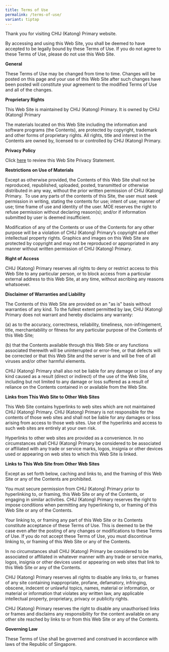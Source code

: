 ```yaml
---
title: Terms of Use
permalink: /terms-of-use/
variant: tiptap
---
```

<p>Thank you for visiting CHIJ (Katong) Primary website.</p>
<p>By accessing and using this Web Site, you shall be deemed to have accepted
to be legally bound by these Terms of Use. If you do not agree to these
Terms of Use, please do not use this Web Site.</p>
<p><strong>General</strong>
</p>
<p>These Terms of Use may be changed from time to time. Changes will be posted
on this page and your use of this Web Site after such changes have been
posted will constitute your agreement to the modified Terms of Use and
all of the changes.</p>
<p><strong>Proprietary Rights</strong>
</p>
<p>This Web Site is maintained by CHIJ (Katong) Primary. It is owned by CHIJ
(Katong) Primary</p>
<p>The materials located on this Web Site including the information and software
programs (the Contents), are protected by copyright, trademark and other
forms of proprietary rights. All rights, title and interest in the Contents
are owned by, licensed to or controlled by CHIJ (Katong) Primary.</p>
<p><strong>Privacy Policy</strong>
</p>
<p>Click <a href="https://www.chijkcp.moe.edu.sg/privacy/" rel="noopener noreferrer nofollow" target="_blank">here</a> to
review this Web Site Privacy Statement.</p>
<p><strong>Restrictions on Use of Materials</strong>
</p>
<p>Except as otherwise provided, the Contents of this Web Site shall not
be reproduced, republished, uploaded, posted, transmitted or otherwise
distributed in any way, without the prior written permission of CHIJ (Katong)
Primary.&nbsp; To use any parts of the contents of this Site, the user
must seek permission in writing, stating the contents for use; intent of
use; manner of use; time frame of use and identity of the user. MOE reserves
the right to refuse permission without declaring reason(s); and/or if information
submitted by user is deemed insufficient.</p>
<p>Modification of any of the Contents or use of the Contents for any other
purpose will be a violation of CHIJ (Katong) Primary’s copyright and other
intellectual property rights. Graphics and images on this Web Site are
protected by copyright and may not be reproduced or appropriated in any
manner without written permission of CHIJ (Katong) Primary.</p>
<p><strong>Right of Access</strong>
</p>
<p>CHIJ (Katong) Primary reserves all rights to deny or restrict access to
this Web Site to any particular person, or to block access from a particular
external address to this Web Site, at any time, without ascribing any reasons
whatsoever.</p>
<p><strong>Disclaimer of Warranties and Liability</strong>
</p>
<p>The Contents of this Web Site are provided on an "as is" basis without
warranties of any kind. To the fullest extent permitted by law, CHIJ (Katong)
Primary does not warrant and hereby disclaims any warranty:</p>
<p>(a) as to the accuracy, correctness, reliability, timeliness, non-infringement,
title, merchantability or fitness for any particular purpose of the Contents
of this Web Site;</p>
<p>(b) that the Contents available through this Web Site or any functions
associated therewith will be uninterrupted or error-free, or that defects
will be corrected or that this Web Site and the server is and will be free
of all viruses and/or other harmful elements.</p>
<p>CHIJ (Katong) Primary shall also not be liable for any damage or loss
of any kind caused as a result (direct or indirect) of the use of the Web
Site, including but not limited to any damage or loss suffered as a result
of reliance on the Contents contained in or available from the Web Site.</p>
<p><strong>Links from This Web Site to Other Web Sites</strong>
</p>
<p>This Web Site contains hyperlinks to web sites which are not maintained
CHIJ (Katong) Primary. CHIJ (Katong) Primary is not responsible for the
contents of those web sites and shall not be liable for any damages or
loss arising from access to those web sites. Use of the hyperlinks and
access to such web sites are entirely at your own risk.</p>
<p>Hyperlinks to other web sites are provided as a convenience. In no circumstances
shall CHIJ (Katong) Primary be considered to be associated or affiliated
with any trade or service marks, logos, insignia or other devices used
or appearing on web sites to which this Web Site is linked.</p>
<p><strong>Links to This Web Site from Other Web Sites</strong>
</p>
<p>Except as set forth below, caching and links to, and the framing of this
Web Site or any of the Contents are prohibited.</p>
<p>You must secure permission from CHIJ (Katong) Primary prior to hyperlinking
to, or framing, this Web Site or any of the Contents, or engaging in similar
activities. CHIJ (Katong) Primary reserves the right to impose conditions
when permitting any hyperlinking to, or framing of this Web Site or any
of the Contents.</p>
<p>Your linking to, or framing any part of this Web Site or its Contents
constitute acceptance of these Terms of Use. This is deemed to be the case
even after the posting of any changes or modifications to these Terms of
Use. If you do not accept these Terms of Use, you must discontinue linking
to, or framing of this Web Site or any of the Contents.</p>
<p>In no circumstances shall CHIJ (Katong) Primary be considered to be associated
or affiliated in whatever manner with any trade or service marks, logos,
insignia or other devices used or appearing on web sites that link to this
Web Site or any of the Contents.</p>
<p>CHIJ (Katong) Primary reserves all rights to disable any links to, or
frames of any site containing inappropriate, profane, defamatory, infringing,
obscene, indecent or unlawful topics, names, material or information, or
material or information that violates any written law, any applicable intellectual
property, proprietary, privacy or publicity rights.</p>
<p>CHIJ (Katong) Primary reserves the right to disable any unauthorised links
or frames and disclaims any responsibility for the content available on
any other site reached by links to or from this Web Site or any of the
Contents.</p>
<p><strong>Governing Law</strong>
</p>
<p>These Terms of Use shall be governed and construed in accordance with
laws of the Republic of Singapore.</p>
<p>&nbsp;</p>